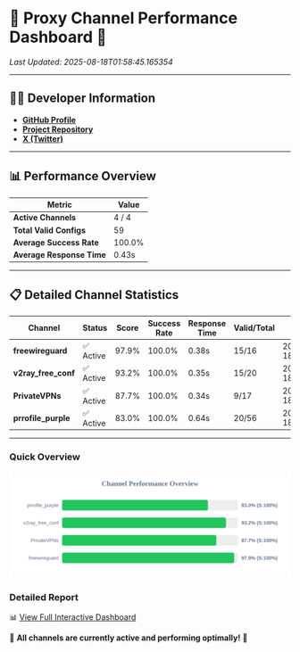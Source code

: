 # 🌟 Proxy Channel Performance Dashboard 🌟

_Last Updated: 2025-08-18T01:58:45.165354_

---

## 👩‍💻 Developer Information

- **[GitHub Profile](https://github.com/4n0nymou3)**  
- **[Project Repository](https://github.com/4n0nymou3/multi-proxy-config-fetcher)**  
- **[X (Twitter)](https://x.com/4n0nymou3)**  

---

## 📊 Performance Overview

| Metric                | Value       |
|-----------------------|-------------|
| **Active Channels**   | 4 / 4       |
| **Total Valid Configs** | 59          |
| **Average Success Rate** | 100.0%      |
| **Average Response Time** | 0.43s       |

---

## 📋 Detailed Channel Statistics

| Channel          | Status     | Score  | Success Rate | Response Time | Valid/Total | Last Success               |
|------------------|------------|--------|--------------|---------------|-------------|----------------------------|
| **freewireguard**  | ✅ Active  | 97.9%  | 100.0% | 0.38s         | 15/16       | 2025-08-18T01:58:45.163497 |
| **v2ray_free_conf**  | ✅ Active  | 93.2%  | 100.0% | 0.35s         | 15/20       | 2025-08-18T01:58:44.379894 |
| **PrivateVPNs**  | ✅ Active  | 87.7%  | 100.0% | 0.34s         | 9/17       | 2025-08-18T01:58:44.755514 |
| **prrofile_purple**  | ✅ Active  | 83.0%  | 100.0% | 0.64s         | 20/56       | 2025-08-18T01:58:43.989775 |

---

### Quick Overview
<div align="center">
  <a href="https://raw.githubusercontent.com/nullluser/NullRepo/refs/heads/main/assets/channel_stats_chart.svg">
    <img src="https://raw.githubusercontent.com/nullluser/NullRepo/refs/heads/main/assets/channel_stats_chart.svg" alt="Source Performance Statistics" width="800">
  </a>
</div>

### Detailed Report
📊 [View Full Interactive Dashboard](https://htmlpreview.github.io/?https://github.com/nullluser/NullRepo/blob/main/assets/performance_report.html)

🎉 **All channels are currently active and performing optimally!** 🎉
